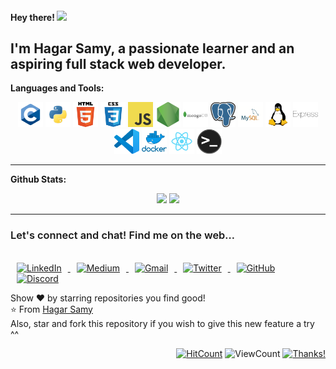 <h4> Hey there! <img src="https://raw.githubusercontent.com/verma-anushka/verma-anushka/master/gifs/wave.gif" width="30px"></h4>

I'm Hagar Samy, a passionate learner and an aspiring full stack web developer.
---

**Languages and Tools:**

<p align="center">

<div align="center">
    <img height="40" src="https://raw.githubusercontent.com/github/explore/80688e429a7d4ef2fca1e82350fe8e3517d3494d/topics/c/c.png" alt="C Language">
    <img height="40" src="https://raw.githubusercontent.com/github/explore/80688e429a7d4ef2fca1e82350fe8e3517d3494d/topics/python/python.png" alt="Python">
    <img height="40" src="https://raw.githubusercontent.com/github/explore/80688e429a7d4ef2fca1e82350fe8e3517d3494d/topics/html/html.png" alt="HTML">
    <img height="40" src="https://raw.githubusercontent.com/github/explore/80688e429a7d4ef2fca1e82350fe8e3517d3494d/topics/css/css.png" alt="CSS">
    <img height="40" src="https://raw.githubusercontent.com/github/explore/80688e429a7d4ef2fca1e82350fe8e3517d3494d/topics/javascript/javascript.png" alt="JavaScript">
    <img height="40" src="https://raw.githubusercontent.com/github/explore/80688e429a7d4ef2fca1e82350fe8e3517d3494d/topics/nodejs/nodejs.png" alt="Node.js">
    <img height="40" src="https://raw.githubusercontent.com/github/explore/80688e429a7d4ef2fca1e82350fe8e3517d3494d/topics/mongodb/mongodb.png" alt="MongoDB">
    <img height="40" src="https://raw.githubusercontent.com/github/explore/main/topics/postgresql/postgresql.png">
    <img height="40" src="https://raw.githubusercontent.com/github/explore/80688e429a7d4ef2fca1e82350fe8e3517d3494d/topics/mysql/mysql.png" alt="MySQL">
    <img height="40" src="https://raw.githubusercontent.com/github/explore/80688e429a7d4ef2fca1e82350fe8e3517d3494d/topics/linux/linux.png" alt="Linux">
    <img height="40" src="https://raw.githubusercontent.com/github/explore/main/topics/express/express.png">
    <img height="40" src="https://raw.githubusercontent.com/github/explore/cb661bc288627f05a5ac4187b00495fd8048c9fa/topics/visual-studio-code/visual-studio-code.png" alt="Visual Studio Code">
    <img height="40" src="https://raw.githubusercontent.com/github/explore/80688e429a7d4ef2fca1e82350fe8e3517d3494d/topics/docker/docker.png" alt="Docker">
    <img height="40" src="https://raw.githubusercontent.com/github/explore/80688e429a7d4ef2fca1e82350fe8e3517d3494d/topics/react/react.png" alt="React">
    <img height="40" src="https://raw.githubusercontent.com/github/explore/80688e429a7d4ef2fca1e82350fe8e3517d3494d/topics/terminal/terminal.png" alt="Terminal">
</div>
  </p>

---

**Github Stats:**

<p align="center">
  
  <img src="https://github-readme-stats.vercel.app/api?username=hagarSamy&hide=stars&show_icons=true&theme=tokyonight&line_height=32">
  <img src="https://github-readme-stats.vercel.app/api/top-langs/?username=hagarSamy&count_private=true&theme=tokyonight">

</p>

---

<p align="left">
  <h3 style="font-weight: 600;">Let's connect and chat! Find me on the web...</h3>
  <br />
  <a href="https://www.linkedin.com/in/hagar-samy-420414220">
    <img src="https://img.icons8.com/ios-filled/50/000000/linkedin.png" alt="LinkedIn" height="30" style="margin: 0 10px;">
  </a>
    
  <a href="https://medium.com/@HagarSamy">
    <img src="https://img.icons8.com/ios-filled/50/000000/medium-logo.png" alt="Medium" height="30" style="margin: 0 10px;">
  </a>
  
  <a href="mailto:hagarsami63@gmail.com">
    <img src="https://img.icons8.com/ios-filled/50/000000/gmail.png" alt="Gmail" height="30" style="margin: 0 10px;">
  </a>
  
  <a href="https://x.com/HagarSamy0?t=AAA28Ojnf5SjJl5ZrBQYSg&s=09">
    <img src="https://img.icons8.com/android/24/000000/twitter.png" alt="Twitter" height="30" style="margin: 0 10px;">
  </a>
  
  <a href="https://github.com/hagarSamy">
    <img src="https://cdn-icons-png.flaticon.com/512/25/25231.png" alt="GitHub" height="30" style="margin: 0 10px;">
  </a>
  
  <a href="https://discord.gg/hagarsamy0">
    <img src="https://img.icons8.com/ios-filled/50/000000/discord-logo.png" alt="Discord" height="30" style="margin: 0 10px;">
  </a>
  <br />
  
</p>
    Show ❤️ by starring repositories you find good! 
    <br />
        ⭐️ From <a href="https://github.com/hagarSamy">Hagar Samy</a>
    <br />
    Also, star and fork this repository if you wish to give this new feature a try ^^
  </p>
</p>

<div align="right">
  
[![HitCount](http://hits.dwyl.com/verma-anushka/verma-anushka.svg)](http://hits.dwyl.com/verma-anushka/verma-anushka) ![ViewCount](https://views.whatilearened.today/views/github/verma-anushka/verma-anushka.svg) [![Thanks!](https://img.shields.io/badge/Thanks%20for%20visiting-!-1EAEDB.svg)](https://verma-anushka.github.io/anushkaverma/)

</div>
